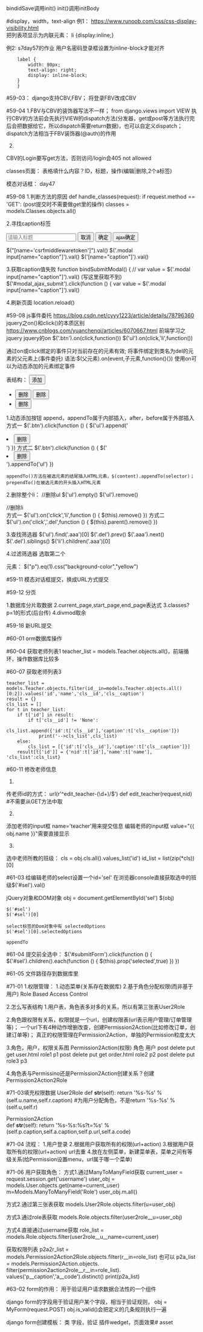 bindidSave调用init()
init()调用initBody

#display，width，text-align
例1：
https://www.runoob.com/css/css-display-visibility.html  
把列表项显示为内联元素：
li {display:inline;}

例2:
s7day57的作业
用户名密码登录框设置为inline-block才能对齐

        label {
            width: 80px;
            text-align: right;
            display: inline-block;
        }
        }

#59-03：
django支持CBV,FBV；
将登录FBV改成CBV

#59-04
1.FBV与CBV的装饰器写法不一样；
from django.views import VIEW
执行CBV的方法前会先执行VIEW的dispatch方法(分发器，get或post等方法执行完后会把数据给它，所以dispatch需要return数据)，也可以自定义dispatch；
dispatch方法相当于FBV装饰器(@auth)的作用

2.
CBV的Login要写get方法，否则访问/login会405 not allowed





classes页面：
表格填什么内容？ID，标题，操作(编辑|删除,2个a标签)

模态对话框：
day47

#59-08
1.判断方法的原因
def handle_classes(request):
    if request.method == 'GET': (post提交时不需要做get里的操作)
		classes = models.Classes.objects.all()
		
2.寻找caption标签
    <div class="modal hide">
        <form method="post" action="/classes/">
            <input name="caption" type="text" placeholder="请输入标题">
            <input id="id_modal_cancel" type="button" value="取消">
            <input type="submit" value="确定">
            <input id="modal_ajax_submit" type="button" value="ajax确定">
        </form>
    </div>
	
$("[name='csrfmiddlewaretoken']").val()
$('.modal input[name="caption"]').val()
$('[name="caption"]').val()

3.获取caption值失败
function bindSubmitModal() {
	// var value = $('.modal input[name="caption"]').val() (写这里获取不到)
	$('#modal_ajax_submit').click(function () {
		var value = $('.modal input[name="caption"]').val()
		
4.刷新页面
location.reload()

#59-08
js事件委托
https://blog.csdn.net/cyyy1223/article/details/78796360  jquery之on()和click()的本质区别
https://www.cnblogs.com/yuanchenqi/articles/6070667.html  前端学习之jquery
jquery的on
$('.btn').on(click,function())
$('ul').on(click,'li',function())

通过on或click绑定的事件只对当前存在的元素有效;
将事件绑定到类名为del的元素的父元素上(事件委托)
语法:$(父元素).on(event,子元素,function(){})
使用on可以为动态添加的元素绑定事件


表结构：
    <button class="btn">添加</button>
    <ul>
        <li>
			<button class="aaa">删除</button>
            <button class="del">删除</button>
        </li>
        <li>
            <button class="del">删除</button>
        </li>
    </ul>
	
1.动态添加按钮
append，appendTo属于内部插入，after，before属于外部插入
方式一
	$('.btn').click(function () {
		$('ul').append('<li><button class="del">删除</button></li>')
	})
方式二
	$('.btn').click(function () {
		$('<li><button class="del">删除</button></li>').appendTo('ul')
	})
	
	appendTo()方法在被选元素的结尾插入HTML元素，$(content).appendTo(selector)；
	prependTo()在被选元素的开头插入HTML元素

2.删除整个li：
//删除ul
	$('ul').empty()
	$('ul').remove()
	
//删除li	
	方式一
		$('ul').on('click','li',function () {
			$(this).remove()
		})
	方式二
		$('ul').on('click','.del',function () {
			$(this).parent().remove()
		})
		
3.查找筛选器
$('ul').find('.aaa')[0]
$('.del').prev()
$('.aaa').next()
$('.del').siblings()
$('li').children('.aaa')[0]

4.过滤筛选器
选取第二个<p>元素：
$("p").eq(1).css("background-color","yellow")

#59-11
模态对话框提交，换成URL方式提交

#59-12
分页

1.数据库分片取数据
2.current_page,start_page,end_page表达式
3.classes?p=1的形式(后台传)
4.divmod取余

#59-18 新URL提交

#60-01 orm数据库操作

#60-04
获取老师列表1
teacher_list = models.Teacher.objects.all()，前端循环，操作数据库比较多

#60-07
获取老师列表3

    teacher_list = models.Teacher.objects.filter(id__in=models.Teacher.objects.all()[0:2]).values('id','name','cls__id','cls__caption')
    result = {}
    cls_list = []
    for t in teacher_list:
        if t['id'] in result:
            if t['cls__id'] != 'None':
                cls_list.append({'id':t['cls__id'],'caption':t['cls__caption']})
                print('-->cls_list',cls_list)
        else:
            cls_list = [{'id':t['cls__id'],'caption':t['cls__caption']}]
        result[t['id']] = {'nid':t['id'],'name':t['name'], 'cls_list':cls_list}
		
#60-11
修改老师信息

1.
传老师id的方式：
url(r'^edit_teacher-(\d+)/$')
def edit_teacher(request,nid) #不需要从GET方法中取

2.
添加老师的input框 name='teacher'用来提交信息
编辑老师的input框 value="{{ obj.name }}"需要直接显示

3.
选中老师所教的班级：
    cls = obj.cls.all().values_list('id')
    id_list = list(zip(*cls))[0]
	
#61-03
给编辑老师的select设置一个id='sel'
在浏览器console直接获取选中的班级$('#sel').val()
    
jQuery对象和DOM对象
	obj = document.getElementById('sel')
	$(obj)
	
	$('#sel')
	$('#sel')[0]
	
	select标签的Dom对象中有 selectedOptions
	$('#sel')[0].selectedOptions
	
	appendTo
	
#61-04
提交前全选中：
	$('#submitForm').click(function () {
		$('#sel').children().each(function () {
			$(this).prop('selected',true)
		})
	})
	
#61-05
文件路径存到数据库里

#71-01
1.权限管理：
	1.动态菜单(关系存在数据库)
	2.基于角色分配权限(而非基于用户)
	Role Based Access Control

2.怎么写表结构
1.用户表，角色表多对多的关系，所以有第三张表User2Role

2.角色跟权限有关系，权限就是一个url，创建权限表(url表示用户管理/订单管理等)；
一个url下有4种动作增删改查，创建Permission2Action(比如修改订单，创建订单等)；
真正的权限管理在Permission2Action，单独的Permission粒度太大

3.角色，用户，权限关系图
Permission2Action(权限)   角色    用户
post
delete
put
get    user.html          role1   p1
post
delete
put
get    order.html	      role2   p2
post
delete
put                       role3   p3

4.角色表与Permissino还是Permission2Action创建关系？创建Permission2Action2Role

#71-03填充权限数据
User2Role
    def __str__(self):
        return '%s-%s' % (self.u.name,self.r.caption) #为用户分配角色，不是return '%s-%s' % (self.u,self.r)

Permission2Action		
    def __str__(self):
        return '%s-%s:%s?t=%s' % (self.p.caption,self.a.caption,self.p.url,self.a.code)
		
#71-04
流程：
1.用户登录
2.根据用户获取所有的权限(url+action)
3.根据用户获取所有的权限(url+action) url去重
4.放在左侧菜单，新建菜单表，菜单之间有等级关系(给Permission设置menu，url属于哪一个菜单)

#71-06
用户获取角色：
方式1.通过ManyToManyField获取
current_user = request.session.get('username')
user_obj =  models.User.objects.get(name=current_user)
 m=Models.ManyToManyField('Role')
user_obj.m.all()

方式2.通过第三张表获取
 models.User2Role.objects.filter(u=user_obj)
 
方式3.通过role表获取
models.Role.objects.filter(user2role__u=user_obj)

方式4.直接通过username获取
role_list = models.Role.objects.filter(user2role__u__name=current_user)

获取权限列表
p2a2r_list = models.Permission2Action2Role.objects.filter(r__in=role_list)
也可以  p2a_list = models.Permission2Action.objects.\
        filter(permission2action2role__r__in=role_list).\
        values('p__caption','a__code').distinct()
    print(p2a_list)
	
#63-02
form的作用：
用于验证用户请求数据合法性的一个组件

django form的字段用于验证用户某个字段，相当于验证规则，
obj = MyForm(request.POST)
obj.is_valid()会把定义的几条规则执行一遍

django form创建模板：
类
字段，验证
插件wedget，页面效果# asset
